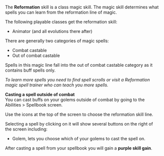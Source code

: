 The **Reformation** skill is a class magic skill. The magic skill determines what spells you can learn from the reformation line of magic.

The following playable classes get the reformation skill:

*   Animator (and all evolutions there after)

There are generally two categories of magic spells:

*   Combat castable
*   Out of combat castable

Spells in this magic line fall into the out of combat castable category as it contains buff spells only.

_To learn more spells you need to find spell scrolls or visit a Reformation magic spell trainer who can teach you more spells._

**Casting a spell outside of combat**  
You can cast buffs on your golems outside of combat by going to the Abilities > Spellbook screen.

Use the icons at the top of the screen to choose the reformation skill line. 

Selecting a spell by clicking on it will show several buttons on the right of the screen including:

*   Golem, lets you choose which of your golems to cast the spell on.

After casting a spell from your spellbook you will gain a **purple skill gain**.